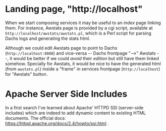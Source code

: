 # Landing page, "http://localhost"

When we start composing services it may be useful to an _index_ page linking them.
For instance, Awstats page is provided by a cgi script, available at
`http://localhost/awstats/awstats.pl`, which is a Perl script for parsing Dachs logs
and generating the stats html.

Although we could edit Awstats page to point to Dachs (`http://localhost:8080`)
and vice-versa -- Dachs frontpage "-->" Awstats --, it would be better if we could
_avoid_ their _edition_ but still have them linked somehow.
Specially for Awstats, it would be nice to have the generated html (from `awstats.pl`)
inside a "frame" in services frontpage (`http://localhost`) for "Awstats" button.


# Apache Server Side Includes

In a first search I've learned about Apache' HTTPD SSI (server-side includes)
which are indeed to add dynamic content to existing HTML documents.
The official docs: https://httpd.apache.org/docs/2.4/howto/ssi.html .
